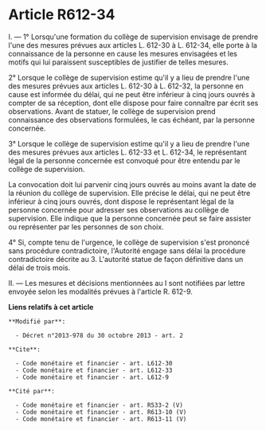 # Article R612-34

I. ― 1° Lorsqu'une formation du collège de supervision envisage de prendre l'une des mesures prévues aux articles L. 612-30 à
L. 612-34, elle porte à la connaissance de la personne en cause les mesures envisagées et les motifs qui lui paraissent
susceptibles de justifier de telles mesures. 

2° Lorsque le collège de supervision estime qu'il y a lieu de prendre l'une des mesures prévues aux articles L. 612-30 à L.
612-32, la personne en cause est informée du délai, qui ne peut être inférieur à cinq jours ouvrés à compter de sa réception,
dont elle dispose pour faire connaître par écrit ses observations. Avant de statuer, le collège de supervision prend
connaissance des observations formulées, le cas échéant, par la personne concernée. 

3° Lorsque le collège de supervision estime qu'il y a lieu de prendre l'une des mesures prévues aux articles L. 612-33 et L.
612-34, le représentant légal de la personne concernée est convoqué pour être entendu par le collège de supervision. 

La convocation doit lui parvenir cinq jours ouvrés au moins avant la date de la réunion du collège de supervision. Elle
précise le délai, qui ne peut être inférieur à cinq jours ouvrés, dont dispose le représentant légal de la personne concernée
pour adresser ses observations au collège de supervision. Elle indique que la personne concernée peut se faire assister ou
représenter par les personnes de son choix. 

4° Si, compte tenu de l'urgence, le collège de supervision s'est prononcé sans procédure contradictoire, l'Autorité engage
sans délai la procédure contradictoire décrite au 3. L'autorité statue de façon définitive dans un délai de trois mois. 

II. ― Les mesures et décisions mentionnées au I sont notifiées par lettre envoyée selon les modalités prévues à l'article R.
612-9.

**Liens relatifs à cet article**

	**Modifié par**:

	  - Décret n°2013-978 du 30 octobre 2013 - art. 2

	**Cite**:

	  - Code monétaire et financier - art. L612-30
	  - Code monétaire et financier - art. L612-33
	  - Code monétaire et financier - art. L612-9

	**Cité par**:

	  - Code monétaire et financier - art. R533-2 (V)
	  - Code monétaire et financier - art. R613-10 (V)
	  - Code monétaire et financier - art. R613-11 (V)

